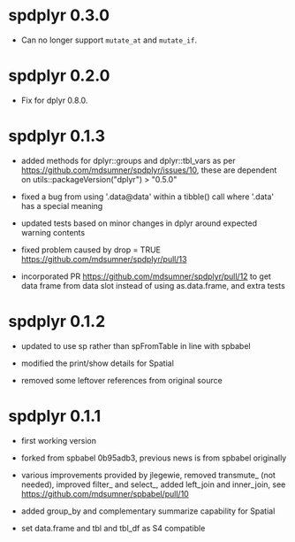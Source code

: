 # spdplyr 0.3.0

* Can no longer support `mutate_at` and `mutate_if`. 

# spdplyr 0.2.0

* Fix for dplyr 0.8.0. 

# spdplyr 0.1.3

* added methods for dplyr::groups and dplyr::tbl_vars as per https://github.com/mdsumner/spdplyr/issues/10, these
  are dependent on utils::packageVersion("dplyr") > "0.5.0"

* fixed a bug from using '.data@data' within a tibble() call where '.data' has a special meaning

* updated tests based on minor changes in dplyr around expected warning contents

* fixed problem caused by drop = TRUE https://github.com/mdsumner/spdplyr/pull/13

* incorporated PR  https://github.com/mdsumner/spdplyr/pull/12 to get data frame from data slot instead 
  of using as.data.frame, and extra tests
  

# spdplyr 0.1.2

* updated to use sp rather than spFromTable in line with spbabel

* modified the print/show details for Spatial 

* removed some leftover references from original source

# spdplyr 0.1.1

* first working version 

* forked from spbabel 0b95adb3, previous news is from spbabel originally

* various improvements provided by jlegewie, removed transmute_ (not needed), improved filter_ and select_, added left_join and inner_join, see https://github.com/mdsumner/spbabel/pull/10

* added group_by and complementary summarize capability for Spatial 

* set data.frame and tbl and tbl_df as S4 compatible

